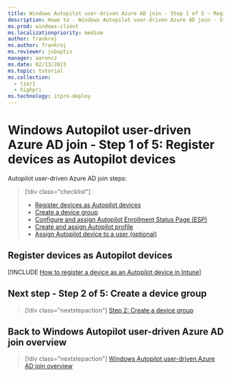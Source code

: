 ```yaml
---
title: Windows Autopilot user-driven Azure AD join - Step 1 of 5 - Register devices as Autopilot devices
description: Howe to - Windows Autopilot user-driven Azure AD join - Step 1 of 5 - Register devices as Autopilot devices.
ms.prod: windows-client
ms.localizationpriority: medium
author: frankroj
ms.author: frankroj
ms.reviewer: jubaptis
manager: aaroncz
ms.date: 02/13/2023
ms.topic: tutorial
ms.collection: 
  - tier1
  - highpri
ms.technology: itpro-deploy
---
```


# Windows Autopilot user-driven Azure AD join - Step 1 of 5: Register devices as Autopilot devices

Autopilot user-driven Azure AD join steps:
> [!div class="checklist"]
>
> - [Register devices as Autopilot devices](autopilot-user-driven-aadj-1-register-device.md)
> - [Create a device group](autopilot-user-driven-aadj-2-create-device-group.md)
> - [Configure and assign Autopilot Enrollment Status Page (ESP)](autopilot-user-driven-aadj-3-configure-and-assign-esp.md)
> - [Create and assign Autopilot profile](autopilot-user-driven-aadj-4-create-and-assign-autopilot-profile.md)
> - [Assign Autopilot device to a user (optional)](autopilot-user-driven-aadj-5-assign-autopilot-device-to-user.md)

## Register devices as Autopilot devices

[!INCLUDE [How to register a device as an Autopilot device in Intune](includes/register-autopilot-device.md)]

## Next step - Step 2 of 5: Create a device group

> [!div class="nextstepaction"]
> [Step 2: Create a device group](autopilot-user-driven-aadj-2-create-device-group.md)

## Back to Windows Autopilot user-driven Azure AD join overview

> [!div class="nextstepaction"]
> [Windows Autopilot user-driven Azure AD join overview](autopilot-user-driven-aadj-workflow.md)
